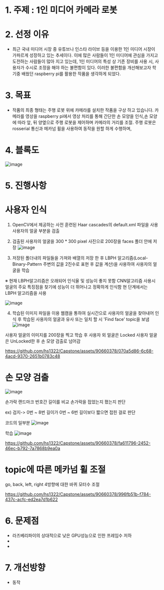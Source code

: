 # 1. 주제 : 1인 미디어 카메라 로봇

# 2. 선정 이유 
- 최근 국내 미디어 시장 중 유튜브나 인스타 라이브 등을 이용한  1인 미디어 시장이 가파르게 성장하고 있는 추세이다.
  이에 많은 사람들이 1인 미디어에 관심을 가지고 도전하는 사람들이 많아 지고 있는데, 
  1인 미디어의 특성 상 기존 장비를 사용 시, 사용자가 수시로 조정을 해야 하는 불편함이 있다.
  이러한 불편함을 개선해보고자 학기중 배웠던 raspberry pi를 활용한 작품을 생각하게 되었다.


# 3. 목표
- 작품의 최종 형태는 주행 로봇 위에 카메라를 설치한 작품을 구상 하고 있습니다.
  카메라를 영상을 raspberry pi에서 영상 처리를 통해 간단한 손 모양을 인식,손 모양에 따라 앞, 뒤 양옆으로 주행 로봇을 제어하며 카메라의 거리를 조절.
  주행 로봇은 rosserial 통신과 메카넘 휠을 사용하여 동작을 원할 하게 수행하며, 



# 4. 블록도
![image](https://github.com/hs1322/Capstone/assets/90660378/68f28db6-8f0c-4b60-b62d-b70d43eacd5c)


# 5. 진행사항

# 사용자 인식

1. OpenCV에서 제공하는 사전 훈련된 Haar cascades의 default.xml 파일을 사용 사용자의 얼굴 부분을 검출
2. 검출된 사용자의 얼굴을 300 * 300 pixel 사진으로 200장을 faces 폴더 안에 저장
![image](https://github.com/hs1322/Capstone/assets/90660378/d7f3a851-4eeb-47a8-883c-241b28337679)

3. 저장된 폴더내의 파일들을 가져와 배열의 저장 한 후 LBPH 알고리즘(Local-Binary-Pattern 주변의 값을 2진수로 표현 후 값을 계산)을 사용하여 사용자의 얼굴을 학습

 ※ 현재 LBPH알고리즘은 오래되어 인식율 및 성능이 좋지 못함 CNN알고리즘 사용시 얼굴의 주요 특징점을 찾기에 성능이 더 뛰어나고 정확하게 인식함 현 단계에서는 LBPH 알고리즘을 사용

![image](https://github.com/hs1322/Capstone/assets/90660378/f17f7833-fe30-41f8-99a9-019b610e3c0b)

4. 학습된 이미지 파일을 이용 웹캠을 통하여 실시간으로 사용자의 얼굴을 찾아내어 인식 후 학습된 사용자의 얼굴과 유사 또는 일치 할 시 'Find face' topic을 보냄
![image](https://github.com/hs1322/Capstone/assets/90660378/516c71e5-3e18-4f69-bde0-4cb3b12fc088)


사용자 얼굴의 이미지를 200장을 찍고 학습 후 사용자 외 얼굴은 Locked 사용자 얼굴은 UnLocked한 후 손 모양 검출로 넘어감

https://github.com/hs1322/Capstone/assets/90660378/070a5d86-6c68-4acd-9370-2651b0783c48



# 손 모양 검출
![image](https://github.com/hs1322/Capstone/assets/90660378/ff2d0525-3d36-456b-91ff-31ae05bf0aa5)

손가락 랜드마크 번호간 길이를 비교 손가락을 접었는지 폈는지 판단

ex) 검지-> 0번 ~ 8번 길이가 0번 ~ 6번 길이보다 짧으면 접힌 걸로 판단

코드의 일부분
![image](https://github.com/hs1322/Capstone/assets/90660378/f118d931-c088-4b79-9e34-f74e7cda5a39)

학습
![image](https://github.com/hs1322/Capstone/assets/90660378/a1befcbc-d1e8-4dfc-8a9b-e01adbadcb3e)

https://github.com/hs1322/Capstone/assets/90660378/fa611796-2452-46ec-b792-7a7868b9ea0a



# topic에 따른 메카넘 휠 조절
go, back, left, right 4방향에 대한 바퀴 모터수 조절



https://github.com/hs1322/Capstone/assets/90660378/996fb51b-f784-437c-acfc-ed2ea7d1b622





# 6. 문제점
 - 라즈베리파이의 상대적으로 낮은 GPU성능으로 인한 프레임수 저하
 - 
 - 
# 7. 개선방향
 - 동작
